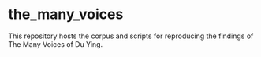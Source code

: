 # the_many_voices

This repository hosts the corpus and scripts for reproducing the findings of The Many Voices of Du Ying.